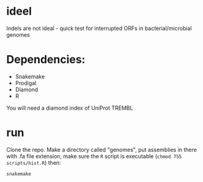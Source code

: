 # ideel
Indels are not ideal - quick test for interrupted ORFs in bacterial/microbial genomes

# Dependencies:
* Snakemake
* Prodigal
* Diamond
* R

You will need a diamond index of UniProt TREMBL

# run

Clone the repo.  Make a directory called "genomes", put assemblies in there with .fa file extension, make sure the `R` script is executable (`chmod 755 scripts/hist.R`) then:

```
snakemake
```
